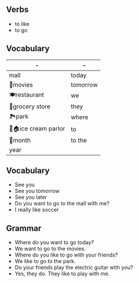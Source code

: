 ## Verbs
- to like
- to go

## Vocabulary
|   -   |   -   |
|-------|-------|
|mall|today
|🎥movies|tomorrow
|🍽️restaurant|we
|🛒grocery store|they
|🏞️park|where
|🍨🏠ice cream parlor|to
|📅month|to the
|year|

## Vocabulary
- See you
- See you tomorrow
- See you later
- Do you want to go to the mall with me?
- I really like soccer

## Grammar
- Where do you want to go today?
- We want to go to the movies.
- Where do you like to go with your friends?
- We like to go to the park.
- Do your friends play the electric guitar with you?
- Yes, they do. They like to play with me.

